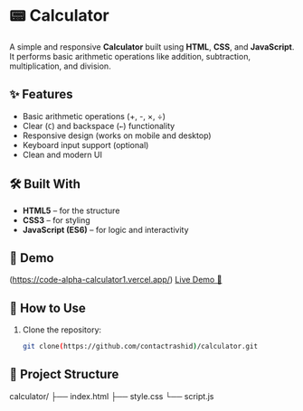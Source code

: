 # 📟 Calculator

A simple and responsive **Calculator** built using **HTML**, **CSS**, and **JavaScript**.  
It performs basic arithmetic operations like addition, subtraction, multiplication, and division.

## ✨ Features
- Basic arithmetic operations (+, -, ×, ÷)
- Clear (`C`) and backspace (`←`) functionality
- Responsive design (works on mobile and desktop)
- Keyboard input support (optional)
- Clean and modern UI

## 🛠️ Built With
- **HTML5** – for the structure
- **CSS3** – for styling
- **JavaScript (ES6)** – for logic and interactivity

## 📸 Demo
(https://code-alpha-calculator1.vercel.app/)
[Live Demo 🚀](#)

## 📂 How to Use
1. Clone the repository:
   ```bash
   git clone(https://github.com/contactrashid)/calculator.git
   
## 📁 Project Structure
calculator/
├── index.html
├── style.css
└── script.js

